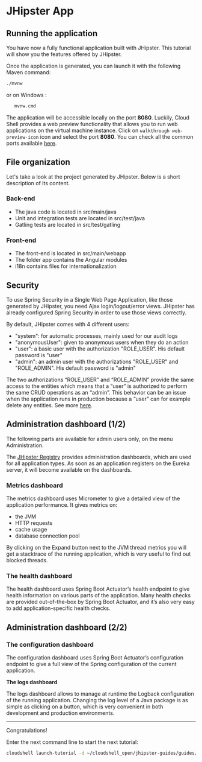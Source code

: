 # JHipster App

<walkthrough-tutorial-duration duration="10"></walkthrough-tutorial-duration>

## Running the application

You have now a fully functional application built with JHipster.
This tutorial will show you the features offered by JHipster.

Once the application is generated, you can launch it with the following Maven command:
```bash
./mvnw
```

or on Windows : 
```bash
   mvnw.cmd
```

The application will be accessible locally on the port **8080**. Luckily, Cloud Shell provides a web 
preview functionality that allows you to run web applications on the virtual machine instance.
Click on `walkthrough web-preview-icon` icon and select the port **8080**.
You can check all the common ports available [here](https://www.jhipster.tech/common-ports/).

## File organization
Let's take a look at the project generated by JHipster. Below is a short description of its content.

### Back-end
* The java code is located in src/main/java
* Unit and integration tests are located in src/test/java
* Gatling tests are located in src/test/gatling 

### Front-end
* The front-end is located in src/main/webapp
* The folder app contains the Angular modules
* i18n contains files for internationalization

## Security
To use Spring Security in a Single Web Page Application, like those generated by JHipster, you need Ajax login/logout/error views. JHipster has already configured Spring Security in order to use those views correctly.

By default, JHipster comes with 4 different users:
* "system": for automatic processes, mainly used for our audit logs
* "anonymousUser": given to anonymous users when they do an action 
* "user": a basic user with the authorization "ROLE_USER". His default password is "user"
* "admin": an admin user with the authorizations "ROLE_USER" and "ROLE_ADMIN". His default password is "admin"


The two authorizations “ROLE_USER” and “ROLE_ADMIN” provide the same access to the entities which 
means that a “user” is authorized to perform the same CRUD operations as an “admin”. This behavior can be 
an issue when the application runs in production because a “user” can for example delete any entities.
See more [here](https://www.jhipster.tech/security/).


## Administration dashboard (1/2)
The following parts are available for admin users only, on the menu Administration.

The [JHipster Registry](https://www.jhipster.tech/jhipster-registry/) provides administration dashboards, which are used for all application types.
As soon as an application registers on the Eureka server, it will become available on the dashboards.

### Metrics dashboard
The metrics dashboard uses Micrometer to give a detailed view of the application performance.
It gives metrics on:
* the JVM
* HTTP requests
* cache usage
* database connection pool
 
 By clicking on the Expand button next to the JVM thread metrics you will get a stacktrace of the 
 running application, which is very useful to find out blocked threads.

 ### The health dashboard
 The health dashboard uses Spring Boot Actuator’s health endpoint to give health information on 
 various parts of the application. Many health checks are provided out-of-the-box by Spring Boot 
 Actuator, and it’s also very easy to add application-specific health checks.

## Administration dashboard (2/2)
### The configuration dashboard
The configuration dashboard uses Spring Boot Actuator’s configuration endpoint 
to give a full view of the Spring configuration of the current application.

**The logs dashboard**  

The logs dashboard allows to manage at runtime the Logback configuration of the running application. 
Changing the log level of a Java package is as simple as clicking on a button, which is very convenient in both development and production environments.

---

<walkthrough-conclusion-trophy></walkthrough-conclusion-trophy>

Congratulations!

Enter the next command line to start the next tutorial:

```bash
cloudshell launch-tutorial -d ~/cloudshell_open/jhipster-guides/guides/04_creating_entities_with_jdl_studio.md;
```

